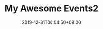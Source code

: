 ---
title: "My Awesome Events2"
date: 2019-12-31T00:04:50+09:00
publishDate: 2022-04-19
description: "My Awesome events2"
tags:
-
series:
-
categories:
-
links:
  - link: "https://gohugo.io/"
    title: "Video Link Title"
    type: "video"
  - link: "https://github.com/gohugoio/hugo"
    title: "PPT Link Title"
    type: "ppt"
  - link: "https://discourse.gohugo.io/"
    title: "Event Link Title"
    type: "event"
---
